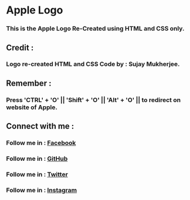 # Apple Logo
### This is the Apple Logo Re-Created using HTML and CSS only.

## Credit :
### Logo re-created HTML and CSS Code by : Sujay Mukherjee.

## Remember :
### Press 'CTRL' + 'O' || 'Shift' + 'O' || 'Alt' + 'O' || to redirect on website of Apple.

## Connect with me :
### Follow me in : [Facebook](https://www.facebook.com/profile.php?id=100092647425033)
### Follow me in : [GitHub](https://github.com/devsujay19)
### Follow me in : [Twitter](https://www.twitter.com/devsujay19)
### Follow me in : [Instagram](https://www.instagram.com/devsujay19)

